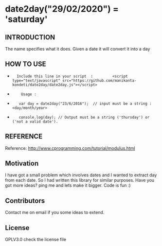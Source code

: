 # date2day("29/02/2020") = 'saturday'


## INTRODUCTION

The name specifies what it does. Given a date it will convert it into a day

## HOW TO USE

 *       Include this line in your script  : 		 <script type="text/javascript" src="https://github.com/manikanta-kondeti/date2day/date2day.js"></script>
 *         Usage : 
 *        var day = date2day("23/6/2016");  // input must be a string : <day/month/year> 
 *        console.log(day); // Output must be a string ('thursday') or ('not a valid date').

## REFERENCE

Reference: http://www.cprogramming.com/tutorial/modulus.html

## Motivation

I have got a small problem which involves dates and I wanted to extract day from each date. So I had written this library for similar purposes. Have you got more ideas? ping me and lets make it bigger. Code is fun :)


## Contributors

Contact me on email if you some ideas to extend. 

## License

GPLV3.0 check the license file 